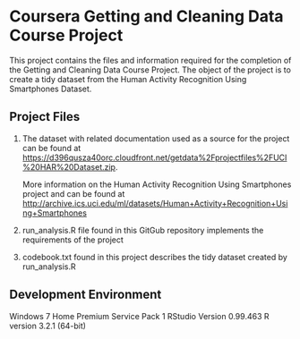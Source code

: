 # Coursera Getting and Cleaning Data Course Project

This project contains the files and information required for
the completion of the Getting and Cleaning Data Course Project. 
The object of the project is to create a tidy dataset from the
Human Activity Recognition Using Smartphones Dataset.

## Project Files

 1. The dataset with related documentation used as a source for the project can be found at
    https://d396qusza40orc.cloudfront.net/getdata%2Fprojectfiles%2FUCI%20HAR%20Dataset.zip.

    More information on the Human Activity Recognition Using Smartphones project and can be
    found at http://archive.ics.uci.edu/ml/datasets/Human+Activity+Recognition+Using+Smartphones 

 2. run_analysis.R file found in this GitGub repository implements the requirements of the project

 3. codebook.txt found in this project describes the tidy dataset created by run_analysis.R


## Development Environment

  Windows 7 Home Premium Service Pack 1
  RStudio Version 0.99.463
  R version 3.2.1 (64-bit)



